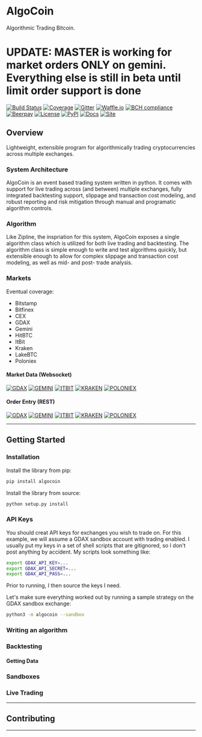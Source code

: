 # AlgoCoin
Algorithmic Trading Bitcoin. 

# UPDATE: MASTER is working for market orders ONLY on gemini. Everything else is still in beta until limit order support is done

[![Build Status](https://travis-ci.org/timkpaine/algo-coin.svg?branch=master)](https://travis-ci.org/timkpaine/algo-coin)
[![Coverage](https://codecov.io/gh/timkpaine/algo-coin/coverage.svg?branch=master&token=JGqz8ChQxd)](https://codecov.io/gh/timkpaine/algo-coin)
[![Gitter](https://img.shields.io/gitter/room/nwjs/nw.js.svg)](https://gitter.im/algo-coin/Lobby)
[![Waffle.io](https://badge.waffle.io/timkpaine/algo-coin.png?label=ready&title=Ready)](https://waffle.io/timkpaine/algo-coin?utm_source=badge)
[![BCH compliance](https://bettercodehub.com/edge/badge/timkpaine/algo-coin?branch=master)](https://bettercodehub.com/)
[![Beerpay](https://beerpay.io/timkpaine/algo-coin/badge.svg?style=flat)](https://beerpay.io/timkpaine/algo-coin)
[![License](https://img.shields.io/github/license/timkpaine/algo-coin.svg)](https://pypi.python.org/pypi/algocoin)
[![PyPI](https://img.shields.io/pypi/v/algocoin.svg)](https://pypi.python.org/pypi/algocoin)
[![Docs](https://img.shields.io/readthedocs/algo-coin.svg)](http://algo-coin.readthedocs.io/en/latest/)
[![Site](https://img.shields.io/badge/Site--grey.svg?colorB=FFFFFF)](http://paine.nyc/algo-coin)

## Overview 
Lightweight, extensible program for algorithmically trading cryptocurrencies across multiple exchanges. 

### System Architecture
AlgoCoin is an event based trading system written in python. It comes with support for live trading across (and between) multiple exchanges, fully integrated backtesting support, slippage and transaction cost modeling, and robust reporting and risk mitigation through manual and programatic algorithm controls.

### Algorithm
Like Zipline, the inspriation for this system, AlgoCoin exposes a single algorithm class which is utilized for both live trading and backtesting. The algorithm class is simple enough to write and test algorithms quickly, but extensible enough to allow for complex slippage and transaction cost modeling, as well as mid- and post- trade analysis.  

### Markets
Eventual coverage:

- Bitstamp
- Bitfinex
- CEX
- GDAX 
- Gemini 
- HitBTC
- ItBit
- Kraken
- LakeBTC
- Poloniex

#### Market Data (Websocket)
[![GDAX](https://img.shields.io/badge/GDAX-OK-brightgreen.svg)](https://img.shields.io/badge/GDAX-OK-brightgreen.svg)
[![GEMINI](https://img.shields.io/badge/Gemini-OK-brightgreen.svg)](https://img.shields.io/badge/Gemini-OK-brightgreen.svg)
[![ITBIT](https://img.shields.io/badge/ItBit-ERR-brightred.svg)](https://img.shields.io/badge/ItBit-ERR-brightred.svg)
[![KRAKEN](https://img.shields.io/badge/Kraken-ERR-brightred.svg)](https://img.shields.io/badge/Kraken-ERR-brightred.svg)
[![POLONIEX](https://img.shields.io/badge/Poloniex-ERR-brightred.svg)](https://img.shields.io/badge/Poloniex-ERR-brightred.svg)

#### Order Entry (REST)
[![GDAX](https://img.shields.io/badge/GDAX-OK-brightgreen.svg)](https://img.shields.io/badge/GDAX-OK-brightgreen.svg)
[![GEMINI](https://img.shields.io/badge/Gemini-OK-brightgreen.svg)](https://img.shields.io/badge/Gemini-OK-brightgreen.svg)
[![ITBIT](https://img.shields.io/badge/ItBit-ERR-brightred.svg)](https://img.shields.io/badge/ItBit-ERR-brightred.svg)
[![KRAKEN](https://img.shields.io/badge/Kraken-ERR-brightred.svg)](https://img.shields.io/badge/Kraken-ERR-brightred.svg)
[![POLONIEX](https://img.shields.io/badge/Poloniex-ERR-brightred.svg)](https://img.shields.io/badge/Poloniex-ERR-brightred.svg)

---

## Getting Started

### Installation
Install the library from pip:

```python
pip install algocoin
```

Install the library from source:

```python
python setup.py install
```

### API Keys
You should creat API keys for exchanges you wish to trade on. For this example, we will assume a GDAX sandbox account with trading enabled. I usually put my keys in a set of shell scripts that are gitignored, so I don't post anything by accident. My scripts look something like:

```bash
export GDAX_API_KEY=...
export GDAX_API_SECRET=...
export GDAX_API_PASS=...
```

Prior to running, I then source the keys I need. 

Let's make sure everything worked out by running a sample strategy on the GDAX sandbox exchange:

```bash
python3 -m algocoin --sandbox
```

### Writing an algorithm

### Backtesting

#### Getting Data

### Sandboxes

### Live Trading

---

## Contributing

---
